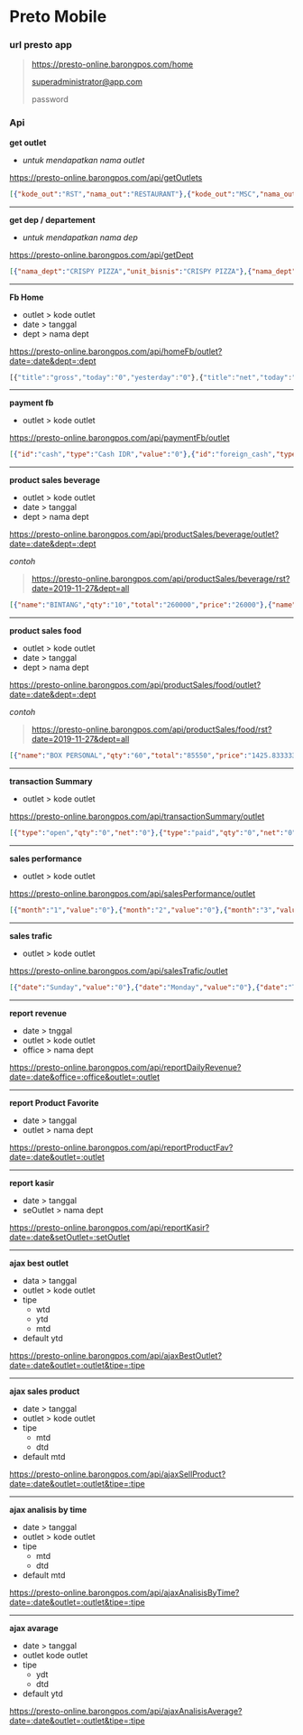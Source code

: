 # Preto Mobile

### url presto app
> https://presto-online.barongpos.com/home
>
> superadministrator@app.com
>
> password

### Api

__get outlet__

- _untuk mendapatkan nama outlet_

https://presto-online.barongpos.com/api/getOutlets

```json
[{"kode_out":"RST","nama_out":"RESTAURANT"},{"kode_out":"MSC","nama_out":"MISCELLANEOUS"},{"kode_out":"all","nama_out":"All Outlet"}]
```

---

__get dep / departement__

- _untuk mendapatkan nama dep_

https://presto-online.barongpos.com/api/getDept

```json
[{"nama_dept":"CRISPY PIZZA","unit_bisnis":"CRISPY PIZZA"},{"nama_dept":"CRISPY KROBOKAN","unit_bisnis":"CRISPY PIZZA"},{"nama_dept":"CRISPY BANDUNG","unit_bisnis":"CRISPY PIZZA"},{"nama_dept":"CRISPY DRUPADI","unit_bisnis":"CRISPY PIZZA"},{"nama_dept":"CRISPY TEUKU UMAR","unit_bisnis":"CRISPY PIZZA"},{"nama_dept":"CRISPY KUTA","unit_bisnis":"CRISPY PIZZA"},{"nama_dept":"all","unit_bisnis":"all"}]
```

---

__Fb Home__

- outlet > kode outlet
- date > tanggal
- dept > nama dept

https://presto-online.barongpos.com/api/homeFb/outlet?date=:date&dept=:dept

```javascript
[{"title":"gross","today":"0","yesterday":"0"},{"title":"net","today":"0","yesterday":"0"},{"title":"bills","today":"0","yesterday":"0"},{"title":"diskon","today":"0","yesterday":"0"},{"title":"compliment","today":"0","yesterday":"0"},{"title":"food","today":"0","yesterday":"0"},{"title":"beverage","today":"0","yesterday":"0"},{"title":"sisha","today":"0","yesterday":"0"},{"title":"other","today":"0","yesterday":"0"},{"title":"avgpax","today":"0","yesterday":"0"},{"title":"avgbill","today":"0","yesterday":"0"}]
```

---

__payment fb__

- outlet > kode outlet

https://presto-online.barongpos.com/api/paymentFb/outlet

```json
[{"id":"cash","type":"Cash IDR","value":"0"},{"id":"foreign_cash","type":"Foreign Cash","value":"0"},{"id":"cc1","type":"Credit Card 1","value":"0"},{"id":"cc2","type":"Credit Card 2","value":"0"},{"id":"arNominal","type":"AR Nominal","value":"0"},{"id":"chargeToRoom","type":"Charge to Room","value":"0"},{"id":"voucherBf","type":"Voucher Breakfast","value":"0"},{"id":"voucherPromo","type":"Voucher Promo","value":"0"},{"id":"clearingDp","type":"Clearing DP","value":"0"},{"id":"forex","type":"Forex Gain\/Loss","value":"0"},{"id":"guestTiping","type":"Guest Tiping","value":"0"}]
```

---

__product sales beverage__

- outlet > kode outlet
- date > tanggal
- dept > nama dept
                                   
https://presto-online.barongpos.com/api/productSales/beverage/outlet?date=:date&dept=:dept

_contoh_

> https://presto-online.barongpos.com/api/productSales/beverage/rst?date=2019-11-27&dept=all

```json
[{"name":"BINTANG","qty":"10","total":"260000","price":"26000"},{"name":"COCA COLA","qty":"9","total":"115000","price":"12777.77777778"},{"name":"NESTLE FREE REFILL","qty":"8","total":"84000","price":"10500"},{"name":"WATER","qty":"6","total":"57000","price":"9500"},{"name":"WATERMELON JUICE","qty":"6","total":"94800","price":"15800"},{"name":"SHAKERATO","qty":"4","total":"32000","price":"8000"},{"name":"AQUA 330 ML","qty":"3","total":"15000","price":"5000"},{"name":"CAPPUCCINO","qty":"3","total":"54000","price":"18000"},{"name":"SPRITE","qty":"3","total":"37500","price":"12500"},{"name":"CARAMEL LATTE","qty":"3","total":"54000","price":"18000"}]
```

---

__product sales food__

- outlet > kode outlet
- date > tanggal
- dept > nama dept

https://presto-online.barongpos.com/api/productSales/food/outlet?date=:date&dept=:dept

_contoh_

> https://presto-online.barongpos.com/api/productSales/food/rst?date=2019-11-27&dept=all

```json
[{"name":"BOX PERSONAL","qty":"60","total":"85550","price":"1425.83333333"},{"name":"BOX REGULAR","qty":"41","total":"51750","price":"1262.19512195"},{"name":"MARGARITA PERS.","qty":"39","total":"331260","price":"8493.84615385"},{"name":"TUNA SALAD","qty":"25","total":"626180","price":"25047.2"},{"name":"CAPRICCIOSA PERSONAL","qty":"16","total":"395100","price":"24693.75"},{"name":"MARGHERITA REGULAR.","qty":"14","total":"569400","price":"40671.42857143"},{"name":"CHEESE CROQUETTE SMALL","qty":"11","total":"110880","price":"10080"},{"name":"CHICKEN SALAD","qty":"11","total":"262900","price":"23900"},{"name":"HAWAIIANA PERS.","qty":"10","total":"199480","price":"19948"},{"name":"PEPPERONI REGULAR.","qty":"10","total":"511200","price":"51120"}]
```

---

__transaction Summary__

- outlet > kode outlet

https://presto-online.barongpos.com/api/transactionSummary/outlet

```json
[{"type":"open","qty":"0","net":"0"},{"type":"paid","qty":"0","net":"0"},{"type":"close","qty":"0","net":"0"},{"type":"void","qty":"0","net":"0"},{"type":"revisi","qty":"0","net":"0"}]
```

---

__sales performance__

- outlet > kode outlet

https://presto-online.barongpos.com/api/salesPerformance/outlet

```json
[{"month":"1","value":"0"},{"month":"2","value":"0"},{"month":"3","value":"0"},{"month":"4","value":"0"},{"month":"5","value":"0"},{"month":"6","value":"0"},{"month":"7","value":"0"},{"month":"8","value":"0"},{"month":"9","value":"0"},{"month":"10","value":"0"},{"month":"11","value":"0"}]
```

---

__sales trafic__

- outlet > kode outlet

https://presto-online.barongpos.com/api/salesTrafic/outlet

```json
[{"date":"Sunday","value":"0"},{"date":"Monday","value":"0"},{"date":"Tuesday","value":"0"},{"date":"Wednesday","value":"0"},{"date":"Thursday","value":"0"},{"date":"Friday","value":"0"},{"date":"Saturday","value":"0"}]
```

---

__report revenue__

- date > tnggal
- outlet > kode outlet
- office > nama dept

https://presto-online.barongpos.com/api/reportDailyRevenue?date=:date&office=:office&outlet=:outlet

---

__report Product Favorite__

- date > tanggal
- outlet > nama dept

https://presto-online.barongpos.com/api/reportProductFav?date=:date&outlet=:outlet

---

__report kasir__

- date > tanggal
- seOutlet > nama dept

https://presto-online.barongpos.com/api/reportKasir?date=:date&setOutlet=:setOutlet

---

__ajax best outlet__

- data > tanggal 
- outlet > kode outlet
- tipe 
  - wtd
  - ytd
  - mtd
- default ytd

https://presto-online.barongpos.com/api/ajaxBestOutlet?date=:date&outlet=:outlet&tipe=:tipe

--- 

__ajax sales product__

- date > tanggal
- outlet > kode outlet
- tipe 
  - mtd
  - dtd
- default mtd

https://presto-online.barongpos.com/api/ajaxSellProduct?date=:date&outlet=:outlet&tipe=:tipe

---

__ajax analisis by time__

- date > tanggal
- outlet > kode outlet
- tipe 
  - mtd
  - dtd
- default mtd

https://presto-online.barongpos.com/api/ajaxAnalisisByTime?date=:date&outlet=:outlet&tipe=:tipe

---

__ajax avarage__

- date > tanggal
- outlet kode outlet
- tipe 
  - ydt
  - dtd
- default ytd

https://presto-online.barongpos.com/api/ajaxAnalisisAverage?date=:date&outlet=:outlet&tipe=:tipe



